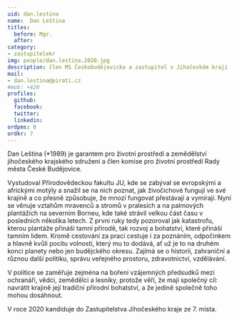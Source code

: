 ```yaml
---
uid: dan.lestina
name:  Dan Leština
titles:
  before: Mgr.
  after:
category:
- zastupitelekr
img: people/dan.lestina.2020.jpg
description: člen MS Českobudějovicko a zastupitel v Jihočeském kraji
mail:
- dan.lestina@pirati.cz
#mob: +420
profiles:
  github:
  facebook:				
  twitter:
  linkedin:
ordpms: 8 
ordkr: 7
---
```

Dan Leština (*1989) je garantem pro životní prostředí a zemědělství jihočeského krajského sdružení a člen komise pro životní prostředí Rady města České Budějovice.

Vystudoval Přírodovědeckou fakultu JU, kde se zabýval se evropskými a africkými motýly a snažil se na nich poznat, jak živočichové fungují ve své krajině a co přesně způsobuje, že mnozí fungovat přestávají a vymírají. Nyní se věnuje vztahům mravenců a stromů v pralesích a na palmových plantážích na severním Borneu, kde také strávil velkou část času v posledních několika letech. Z první ruky tedy pozoroval jak katastrofu, kterou plantáže přináší tamní přírodě, tak rozvoj a bohatství, které přináší tamním lidem. Kromě cestování za prací cestuje i za poznáním, odpočinkem a hlavně kvůli pocitu volnosti, který mu to dodává, ať už je to na druhém konci planety nebo jen budějckého okresu. Zajímá se o historii, zahraniční a různou další politiku, správu veřejného prostoru, zdravotnictví, vzdělávání.

V politice se zaměřuje zejména na boření vzájemných předsudků mezi ochranáři, vědci, zemědělci a lesníky, protože věří, že mají společný cíl: navrátit krajině její tradiční přírodní bohatství, a že jedině společně toho mohou dosáhnout.

V roce 2020 kandiduje do Zastupitelstva Jihočeského kraje ze 7. místa.
